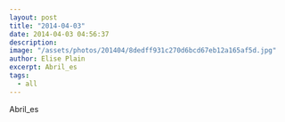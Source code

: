 ```yaml
---
layout: post
title: "2014-04-03"
date: 2014-04-03 04:56:37
description: 
image: "/assets/photos/201404/8dedff931c270d6bcd67eb12a165af5d.jpg"
author: Elise Plain
excerpt: Abril_es
tags: 
  - all
---
```


Abril_es
<p></p>
